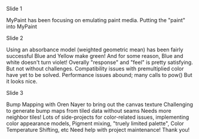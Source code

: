 Slide 1

MyPaint has been focusing on emulating paint media.
Putting the "paint" into MyPaint

Slide 2

Using an absorbance model (weighted geometric mean) has been fairly successful
Blue and Yellow make green!
And for some reason, Blue and white doesn't turn violet!
Overally "response" and "feel" is pretty satisfying.
But not without challenges.
Compatibility issues with premultiplied color have yet to be solved.
Performance issues abound; many calls to pow()
But it looks nice.

Slide 3

Bump Mapping with Oren Nayer to bring out the canvas texture
Challenging to generate bump maps from tiled data without seams
Needs more neighbor tiles!
Lots of side-projects for color-related issues, implementing color appearance models, Pigment mixing, "truely limited palette", 
Color Temperature Shifting, etc
Need help with project maintenance!
Thank you!
